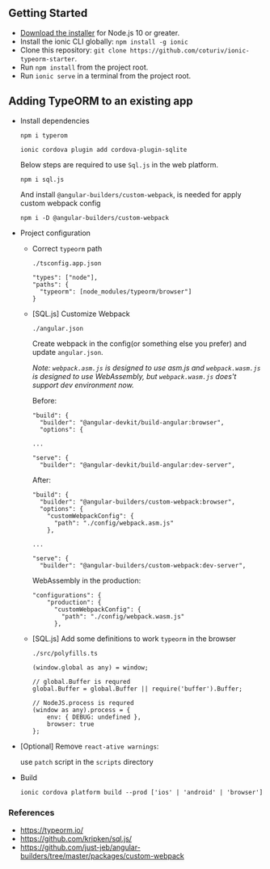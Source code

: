 


## Getting Started

- [Download the installer](https://nodejs.org/) for Node.js 10 or greater.
- Install the ionic CLI globally: `npm install -g ionic`
- Clone this repository: `git clone https://github.com/coturiv/ionic-typeorm-starter`.
- Run `npm install` from the project root.
- Run `ionic serve` in a terminal from the project root.


## Adding TypeORM to an existing app

- Install dependencies

    ```
    npm i typerom

    ionic cordova plugin add cordova-plugin-sqlite
    ```

    Below steps are required to use `Sql.js` in the web platform.

    ```
    npm i sql.js
    ```

    And install `@angular-builders/custom-webpack`, is needed for apply custom webpack config

    ```
    npm i -D @angular-builders/custom-webpack
    ```

- Project configuration 

    - Correct `typeorm` path

        `./tsconfig.app.json`
        ```
        "types": ["node"],
        "paths": {
          "typeorm": [node_modules/typeorm/browser"]
        }
        ```
    - [SQL.js] Customize Webpack

        `./angular.json`

        Create webpack in the config(or something else you prefer) and update `angular.json`.

        _Note: `webpack.asm.js` is designed to use asm.js and `webpack.wasm.js` is designed to use WebAssembly, but `webpack.wasm.js` does't support dev environment now._

        Before:
        ```
        "build": {
          "builder": "@angular-devkit/build-angular:browser",
          "options": {

        ...

        "serve": {
          "builder": "@angular-devkit/build-angular:dev-server",
        
        ```

        After:
        ```
        "build": {
          "builder": "@angular-builders/custom-webpack:browser",
          "options": {
            "customWebpackConfig": {
              "path": "./config/webpack.asm.js"
            },

        ...

        "serve": {
          "builder": "@angular-builders/custom-webpack:dev-server",
        ```

        WebAssembly in the production:
        ```
        "configurations": {
            "production": {
              "customWebpackConfig": {
                "path": "./config/webpack.wasm.js"
              },
        ```

    - [SQL.js] Add some definitions to work `typeorm` in the browser 

        `./src/polyfills.ts`
        ```
        (window.global as any) = window;

        // global.Buffer is requred
        global.Buffer = global.Buffer || require('buffer').Buffer;

        // NodeJS.process is requred
        (window as any).process = {
            env: { DEBUG: undefined },
            browser: true
        };
        ```
- [Optional] Remove `react-ative warnings`:

    use `patch` script in the `scripts` directory

- Build

    ```
    ionic cordova platform build --prod ['ios' | 'android' | 'browser']
    ```

### References

- https://typeorm.io/
- https://github.com/kripken/sql.js/
- https://github.com/just-jeb/angular-builders/tree/master/packages/custom-webpack


